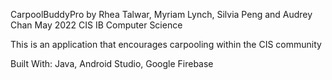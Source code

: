 CarpoolBuddyPro by Rhea Talwar, Myriam Lynch, Silvia Peng and Audrey Chan
May 2022 CIS IB Computer Science 

This is an application that encourages carpooling within the CIS community


Built With: Java, Android Studio, Google Firebase 
